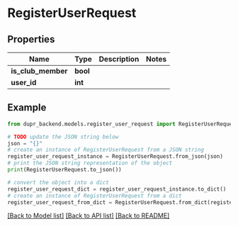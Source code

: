 # RegisterUserRequest


## Properties

Name | Type | Description | Notes
------------ | ------------- | ------------- | -------------
**is_club_member** | **bool** |  | 
**user_id** | **int** |  | 

## Example

```python
from dupr_backend.models.register_user_request import RegisterUserRequest

# TODO update the JSON string below
json = "{}"
# create an instance of RegisterUserRequest from a JSON string
register_user_request_instance = RegisterUserRequest.from_json(json)
# print the JSON string representation of the object
print(RegisterUserRequest.to_json())

# convert the object into a dict
register_user_request_dict = register_user_request_instance.to_dict()
# create an instance of RegisterUserRequest from a dict
register_user_request_from_dict = RegisterUserRequest.from_dict(register_user_request_dict)
```
[[Back to Model list]](../README.md#documentation-for-models) [[Back to API list]](../README.md#documentation-for-api-endpoints) [[Back to README]](../README.md)


